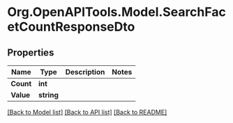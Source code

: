 # Org.OpenAPITools.Model.SearchFacetCountResponseDto

## Properties

Name | Type | Description | Notes
------------ | ------------- | ------------- | -------------
**Count** | **int** |  | 
**Value** | **string** |  | 

[[Back to Model list]](../../README.md#documentation-for-models) [[Back to API list]](../../README.md#documentation-for-api-endpoints) [[Back to README]](../../README.md)

